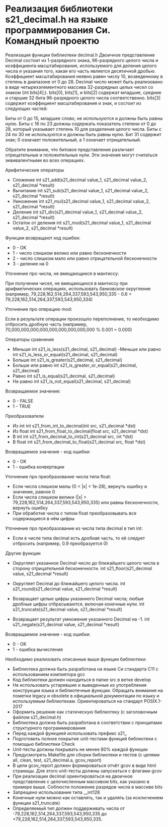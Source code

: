 # Реализация библиотеки s21_decimal.h на языке программирования Си. Командный проектю

Реализация функции библиотеки decimal.h
Двоичное представление Decimal состоит из 1-разрядного знака, 96-разрядного целого числа и коэффициента масштабирования, используемого для деления целого числа и указания того, какая его часть является десятичной дробью. Коэффициент масштабирования неявно равен числу 10, возведенному в степень в диапазоне от 0 до 28.
Decimal число может быть реализовано в виде четырехэлементного массива 32-разрядных целых чисел со знаком (int bits[4];).
bits[0], bits[1], и bits[2] содержат младшие, средние и старшие 32 бита 96-разрядного целого числа соответственно.
bits[3] содержит коэффициент масштабирования и знак, и состоит из следующих частей:

Биты от 0 до 15, младшее слово, не используются и должны быть равны нулю.
Биты с 16 по 23 должны содержать показатель степени от 0 до 28, который указывает степень 10 для разделения целого числа.
Биты с 24 по 30 не используются и должны быть равны нулю.
Бит 31 содержит знак; 0 означает положительный, а 1 означает отрицательный.

Обратите внимание, что битовое представление различает отрицательные и положительные нули. Эти значения могут считаться эквивалентными во всех операциях.

Арифитические операторы
- Сложение
int s21_add(s21_decimal value_1, s21_decimal value_2, s21_decimal *result)
- Вычитание
int s21_sub(s21_decimal value_1, s21_decimal value_2, s21_decimal *result)
- Умножение
int s21_mul(s21_decimal value_1, s21_decimal value_2, s21_decimal *result)
- Деление
int s21_div(s21_decimal value_1, s21_decimal value_2, s21_decimal *result)
- Остаток от деления
int s21_mod(s21_decimal value_1, s21_decimal value_2, s21_decimal *result)

Функции возвращают код ошибки:
- 0 - OK
- 1 - число слишком велико или равно бесконечности
- 2 - число слишком мало или равно отрицательной бесконечности
- 3 - деление на 0

Уточнение про числа, не вмещающиеся в мантиссу:

При получении чисел, не вмещающихся в мантиссу при арифметических операциях, использовать банковское округление (например, 79,228,162,514,264,337,593,543,950,335 - 0.6 = 79,228,162,514,264,337,593,543,950,334)

Уточнение про операцию mod:

Если в результате операции произошло переполнение, то необходимо отбросить дробную часть (например, 70,000,000,000,000,000,000,000,000,000 % 0.001 = 0.000)


Операторы сравнения

- Меньше
int s21_is_less(s21_decimal, s21_decimal)
-Меньше или равно
int s21_is_less_or_equal(s21_decimal, s21_decimal)
- Больше
int s21_is_greater(s21_decimal, s21_decimal)
- Больше или равно
int s21_is_greater_or_equal(s21_decimal, s21_decimal)
- Равно
int s21_is_equal(s21_decimal, s21_decimal)
- Не равно
int s21_is_not_equal(s21_decimal, s21_decimal)

Возвращаемое значение:
- 0 - FALSE
- 1 - TRUE


Преобразователи
- Из int
int s21_from_int_to_decimal(int src, s21_decimal *dst)
- Из float
int s21_from_float_to_decimal(float src, s21_decimal *dst)
- В int
int s21_from_decimal_to_int(s21_decimal src, int *dst)
- В float
int s21_from_decimal_to_float(s21_decimal src, float *dst)

Возвращаемое значение - код ошибки:
- 0 - OK
- 1 - ошибка конвертации

Уточнение про преобразование числа типа float:

- Если числа слишком малы (0 < |x| < 1e-28), вернуть ошибку и значение, равное 0
- Если числа слишком велики (|x| > 79,228,162,514,264,337,593,543,950,335) или равны бесконечности, вернуть ошибку
- При обработке числа с типом float преобразовывать все содержащиеся в нём цифры

Уточнение про преобразование из числа типа decimal в тип int:

- Если в числе типа decimal есть дробная часть, то её следует отбросить (например, 0.9 преобразуется 0)


Другие функции
- Округляет указанное Decimal число до ближайшего целого числа в сторону отрицательной бесконечности.
int s21_floor(s21_decimal value, s21_decimal *result)


- Округляет Decimal до ближайшего целого числа.
int s21_round(s21_decimal value, s21_decimal *result)


- Возвращает целые цифры указанного Decimal числа; любые дробные цифры отбрасываются, включая конечные нули.
int s21_truncate(s21_decimal value, s21_decimal *result)

- Возвращает результат умножения указанного Decimal на -1.
int s21_negate(s21_decimal value, s21_decimal *result)

Возвращаемое значение - код ошибки:
- 0 - OK
- 1 - ошибка вычисления

Необходимо реализовать описанные выше функции библиотеки:

- Библиотека должна быть разработана на языке Си стандарта C11 с использованием компиятора gcc
- Код библиотеки должен находиться в папке src в ветке develop
- Не использовать устаревшие и выведенные из употребления конструкции языка и библиотечные функции. Обращать внимания на пометки legacy и obsolete в официальной документации по языку и используемым библиотекам. Ориентироваться на стандарт POSIX.1-2017
- Оформить решение как статическую библиотеку (с заголовочным файлом s21_decimal.h)
- Библиотека должна быть разработана в соответствии с принципами структурного программирования
- Перед каждой функцией использовать префикс s21_
- Подготовить полное покрытие unit-тестами функций библиотеки c помощью библиотеки Check
- Unit-тесты должны покрывать не менее 80% каждой функции
- Предусмотреть Makefile для сборки библиотеки и тестов (с целями all, clean, test, s21_decimal.a, gcov_report)
- В цели gcov_report должен формироваться отчёт gcov в виде html страницы. Для этого unit-тесты должны запускаться с флагами gcov
- При реализации decimal ориентироваться на двоичное представление с целочисленным массивом bits, как указано в примере выше. Соблюсти положение разрядов числа в массиве bits
- Запрещено использование типа __int128
- Конечные нули можно как оставлять, так и удалять (за исключением функции s21_truncate)
- Определяемый тип должен поддерживать числа от -79,228,162,514,264,337,593,543,950,335 до +79,228,162,514,264,337,593,543,950,335.
